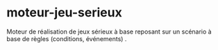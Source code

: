 moteur-jeu-serieux
==================

Moteur de réalisation de jeux sérieux à base reposant sur un scénario à base de règles (conditions, événements) .
